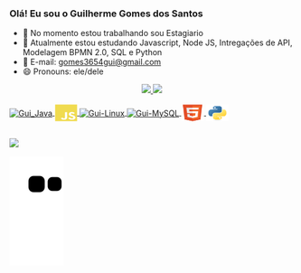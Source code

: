 ### Olá! Eu sou o Guilherme Gomes dos Santos


- 🔭 No momento estou trabalhando sou Estagiario
- 🌱 Atualmente estou estudando Javascript, Node JS, Intregações de API, Modelagem BPMN 2.0, SQL e Python
- 📧 E-mail: gomes3654gui@gmail.com
- 😄 Pronouns: ele/dele
<div align="center">
  <a href="https://github.com/GuilhermeGomesDosSantos">
  <img height="180em" src="https://github-readme-stats.vercel.app/api?username=GuilhermeGomesDosSantos&show_icons=true&theme=dracula&include_all_commits=true&count_private=true"/>
  <img height="180em" src="https://github-readme-stats.vercel.app/api/top-langs/?username=GuilhermeGomesDosSantos&layout=compact&langs_count=7&theme=dracula"/>
</div>
  <div style="display: inline_block"><br>
    
  <img align="center" alt="Gui_Java" height="30" width="40" src="https://cdn.jsdelivr.net/gh/devicons/devicon/icons/java/java-original-wordmark.svg" />
  <img align="center" alt="Gui-Js" height="30" width="40" src="https://raw.githubusercontent.com/devicons/devicon/master/icons/javascript/javascript-plain.svg">
  <img align="center" alt="Gui-Linux" height="30" widht="40" src="https://cdn.jsdelivr.net/gh/devicons/devicon/icons/linux/linux-original.svg" />
  <img align="center" alt="Gui-MySQL" height="30" widht="40" src="https://cdn.jsdelivr.net/gh/devicons/devicon/icons/mysql/mysql-plain.svg" />
  <img align="center" alt="Gui-HTML" height="30" width="40" src="https://raw.githubusercontent.com/devicons/devicon/master/icons/html5/html5-original.svg">
  <img align="center" alt="Gui-Python" height="30" width="40" src="https://raw.githubusercontent.com/devicons/devicon/master/icons/python/python-original.svg">
</div>
 
 ##
 
<div> 
  <a href="https://instagram.com/_the_gds_" target="_blank"><img src="https://img.shields.io/badge/-Instagram-%23E4405F?style=for-the-badge&logo=instagram&logoColor=white" target="_blank"></a>
 
  ![Snake animation](https://github.com/GuilhermeGomesDosSantos/GuilhermeGomesDosSantos/blob/output/github-contribution-grid-snake.svg)
</div>
